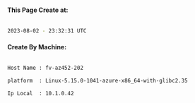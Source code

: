 
   
#### This Page Create at:

```bash

2023-08-02 - 23:32:31 UTC

```

#### Create By Machine:

```bash

Host Name : fv-az452-202

platform  : Linux-5.15.0-1041-azure-x86_64-with-glibc2.35

Ip Local  : 10.1.0.42

```

